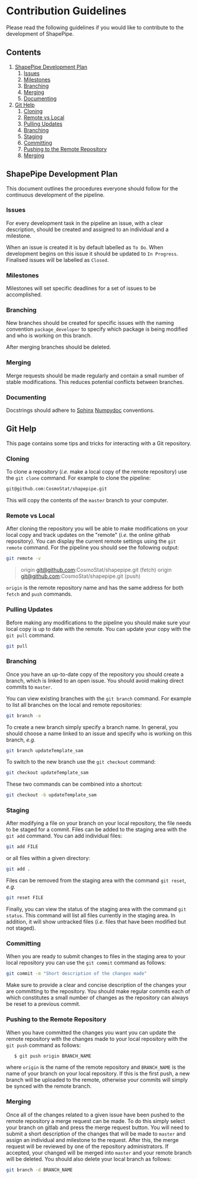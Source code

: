 # Contribution Guidelines

Please read the following guidelines if you would like to contribute to the development of ShapePipe.

## Contents

1. [ShapePipe Development Plan](#ShapePipe-Development-Plan)
   1. [Issues](#Issues)
   1. [Milestones](#Milestones)
   1. [Branching](#Branching)
   1. [Merging](#Merging)
   1. [Documenting](#Documenting)
1. [Git Help](#Git-Help)
   1. [Cloning](#Cloning)
   1. [Remote vs Local](#Remote-vs-Local)
   1. [Pulling Updates](#Pulling-Updates)
   1. [Branching](#Branching)
   1. [Staging](#Staging)
   1. [Committing](#Committing)
   1. [Pushing to the Remote Repository](#Pushing-to-the-Remote-Repository)
   1. [Merging](#Merging)

## ShapePipe Development Plan

This document outlines the procedures everyone should follow for the continuous development of the pipeline.

### Issues

For every development task in the pipeline an issue, with a clear description, should be created and assigned to an individual and a milestone.

When an issue is created it is by default labelled as `To Do`. When development begins on this issue it should be updated to `In Progress`. Finalised issues will be labelled as `Closed`.

### Milestones

Milestones will set specific deadlines for a set of issues to be accomplished.

### Branching

New branches should be created for specific issues with the naming convention `package_developer` to specify which package is being modified and who is working on this branch.

After merging branches should be deleted.

### Merging

Merge requests should be made regularly and contain a small number of stable modifications. This reduces potential conflicts between branches.  

### Documenting

Docstrings should adhere to [Sphinx](http://www.sphinx-doc.org/en/stable/) [Numpydoc](http://sphinxcontrib-napoleon.readthedocs.io/en/latest/example_numpy.html) conventions.

## Git Help

This page contains some tips and tricks for interacting with a Git repository.

### Cloning

To clone a repository (*i.e.* make a local copy of the remote repository) use the `git clone` command. For example to clone the pipeline:

```bash
git@github.com:CosmoStat/shapepipe.git
```

This will copy the contents of the `master` branch to your computer.

### Remote vs Local

After cloning the repository you will be able to make modifications on your local copy and track updates on the "remote" (*i.e.* the online githab repository). You can display the current remote settings using the `git remote` command. For the pipeline you should see the following output:

```bash
git remote -v
```
> origin	git@github.com:CosmoStat/shapepipe.git (fetch)
origin	git@github.com:CosmoStat/shapepipe.git (push)

`origin` is the remote repository name and has the same address for both `fetch` and `push` commands.

### Pulling Updates

Before making any modifications to the pipeline you should make sure your local copy is up to date with the remote. You can update your copy with the `git pull` command.

```bash
git pull
```

### Branching

Once you have an up-to-date copy of the repository you should create a branch, which is linked to an open issue. You should avoid making direct commits to `master`.

You can view existing branches with the `git branch` command. For example to list all branches on the local and remote repositories:

```bash
git branch -a
```

To create a new branch simply specify a branch name. In general, you should choose a name linked to an issue and specify who is working on this branch, *e.g.*

```bash
git branch updateTemplate_sam
```

To switch to the new branch use the `git checkout` command:

```bash
git checkout updateTemplate_sam
```

These two commands can be combined into a shortcut:

```bash
git checkout -b updateTemplate_sam
```

### Staging

After modifying a file on your branch on your local repository, the file needs to be staged for a commit. Files can be added to the staging area with the `git add` command. You can add individual files:

```bash
git add FILE
```

or all files within a given directory:

```bash
git add .
```

Files can be removed from the staging area with the command `git reset`, *e.g.*

```bash
git reset FILE
```

Finally, you can view the status of the staging area with the command `git status`. This command will list all files currently in the staging area. In addition, it will show untracked files (*i.e.* files that have been modified but not staged).

### Committing

When you are ready to submit changes to files in the staging area to your local repository you can use the `git commit` command as follows:

```bash
git commit -m "Short description of the changes made"
```

Make sure to provide a clear and concise description of the changes your are committing to the repository. You should make regular commits each of which constitutes a small number of changes as the repository can always be reset to a previous commit.

### Pushing to the Remote Repository

When you have committed the changes you want you can update the remote repository with the changes made to your local repository with the `git push` command as follows:

```bash
   $ git push origin BRANCH_NAME
```

where `origin` is the name of the remote repository and `BRANCH_NAME` is the name of your branch on your local repository. If this is the first push, a new branch will be uploaded to the remote, otherwise your commits will simply be synced with the remote branch.

### Merging

Once all of the changes related to a given issue have been pushed to the remote repository a merge request can be made. To do this simply select your branch on gitlab and press the merge request button. You will need to submit a short description of the changes that will be made to `master` and assign an individual and milestone to the request. After this, the merge request will be reviewed by one of the repository administrators. If accepted, your changed will be merged into `master` and your remote branch will be deleted. You should also delete your local branch as follows:

```bash
git branch -d BRANCH_NAME
```
